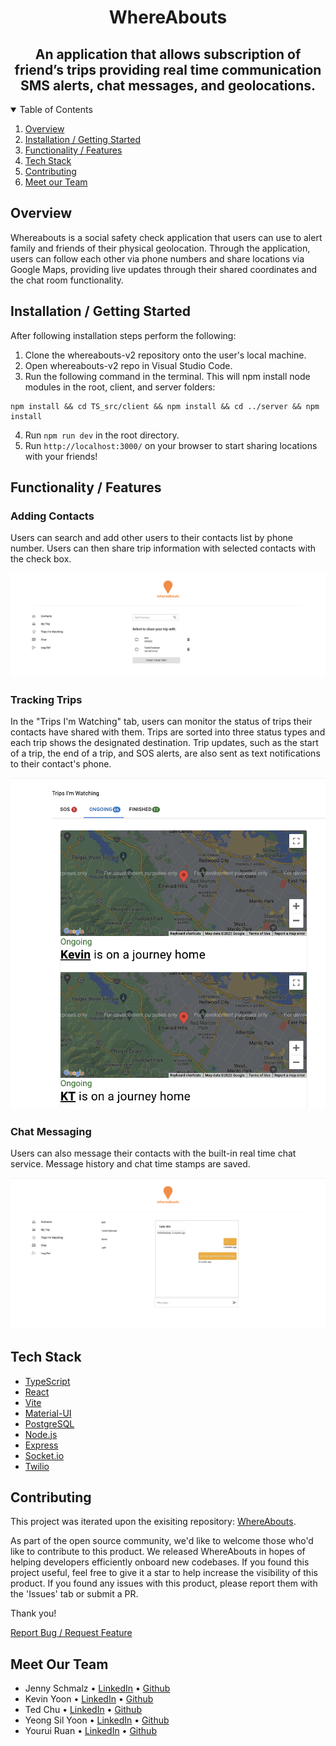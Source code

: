 <p align="center">
  <h1 align="center"><b>WhereAbouts</b></h1>
</p>
<h2 align="center">
  An application that allows subscription of friend’s trips providing real time communication SMS alerts, chat messages, and geolocations.
</h2>
  
<!-- TABLE OF CONTENTS -->
<details open="open">
  <summary>Table of Contents</summary>
  <ol>
    <li><a href="#overview">Overview</a></li>
    <li><a href="#installation--getting-started">Installation / Getting Started</a></li>
    <li><a href="#functionality">Functionality / Features</a></li>
    <li><a href="#tech-stack">Tech Stack</a></li>
    <li><a href="#contributing">Contributing</a></li>
    <li><a href="#meet-our-team">Meet our Team</a></li>
  </ol>
</details>

## <b>Overview</b>

<p align="left">
Whereabouts is a social safety check application that users can use to alert family and friends of their physical geolocation. Through the application, users can follow each other via  phone numbers and share locations via Google Maps, providing live updates through their shared coordinates and the chat room functionality.
</p>

## <b>Installation / Getting Started</b>

After following installation steps perform the following:

1. Clone the whereabouts-v2 repository onto the user's local machine.
2. Open whereabouts-v2 repo in Visual Studio Code.
3. Run the following command in the terminal. This will npm install node modules in the root, client, and server folders:

```
npm install && cd TS_src/client && npm install && cd ../server && npm install
```
   
4. Run `npm run dev` in the root directory.
5. Run `http://localhost:3000/` on your browser to start sharing locations with your friends!

## <b>Functionality / Features</b>

### Adding Contacts

Users can search and add other users to their contacts list by phone number. Users can then share trip information with selected contacts with the check box.

![](./assets/Contacts.png)

### Tracking Trips

In the "Trips I'm Watching" tab, users can monitor the status of trips their contacts have shared with them. Trips are sorted into three status types and each trip shows the designated destination. Trip updates, such as the start of a trip, the end of a trip, and SOS alerts, are also sent as text notifications to their contact's phone.

![](./assets/Ongoing.png)

### Chat Messaging

Users can also message their contacts with the built-in real time chat service. Message history and chat time stamps are saved.

![](./assets/Chat.png)

## <b>Tech Stack</b>

- [TypeScript]( https://www.typescriptlang.org/)
- [React](https://react.dev/)
- [Vite](https://vitejs.dev/)
- [Material-UI](https://mui.com/material-ui/)
- [PostgreSQL](https://www.postgresql.org/)
- [Node.js](https://nodejs.org)
- [Express](https://expressjs.com/)
- [Socket.io](https://socket.io/)
- [Twilio]( https://www.twilio.com/en-us)

## <b>Contributing</b>

This project was iterated upon the exisiting repository: [WhereAbouts](https://github.com/Whereabouts-Project-UN-KP-CC-LC/whereabouts/tree/dev).

As part of the open source community, we'd like to welcome those who'd like to contribute to this product. We released WhereAbouts in hopes of helping developers efficiently onboard new codebases. If you found this project useful, feel free to give it a star to help increase the visibility of this product. If you found any issues with this product, please report them with the 'Issues' tab or submit a PR.

Thank you!

  <p align="left">
      <a href="https://github.com/jktyy-whereabouts-v2/whereabouts-v2/issues">Report Bug / Request Feature</a>
  </p>

## <b>Meet Our Team</b>

- Jenny Schmalz • [LinkedIn](https://www.linkedin.com/in/jennyschmalz/) • [Github](https://github.com/jennyschmalz)
- Kevin Yoon • [LinkedIn](https://www.linkedin.com/in/kevinjyoon/) • [Github](https://github.com/kyoon0)
- Ted Chu • [LinkedIn](https://www.linkedin.com/in/tedcchu/) • [Github](https://github.com/tcchu)
- Yeong Sil Yoon • [LinkedIn](https://www.linkedin.com/in/yeong-sil-yoon/) • [Github](https://github.com/wendyys96)
- Yourui Ruan • [LinkedIn](https://www.linkedin.com/in/youruir/) • [Github](https://github.com/YouruiR)

